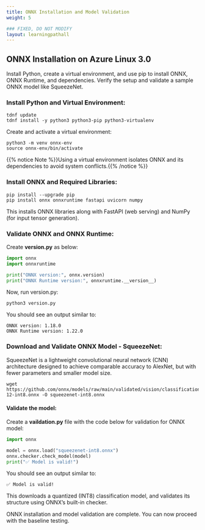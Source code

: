 ```yaml
---
title: ONNX Installation and Model Validation
weight: 5

### FIXED, DO NOT MODIFY
layout: learningpathall
---
```



## ONNX Installation on Azure Linux 3.0
Install Python, create a virtual environment, and use pip to install ONNX, ONNX Runtime, and dependencies. Verify the setup and validate a sample ONNX model like SqueezeNet.

### Install Python and Virtual Environment:

```console
tdnf update
tdnf install -y python3 python3-pip python3-virtualenv
```
Create and activate a virtual environment:

```console
python3 -m venv onnx-env
source onnx-env/bin/activate
```
{{% notice Note %}}Using a virtual environment isolates ONNX and its dependencies to avoid system conflicts.{{% /notice %}}

### Install ONNX and Required Libraries:

```console
pip install --upgrade pip
pip install onnx onnxruntime fastapi uvicorn numpy
```
This installs ONNX libraries along with FastAPI (web serving) and NumPy (for input tensor generation).

### Validate ONNX and ONNX Runtime:
Create **version.py** as below:

```python
import onnx  
import onnxruntime 

print("ONNX version:", onnx.version)  
print("ONNX Runtime version:", onnxruntime.__version__)  
```
Now, run version.py: 

```console
python3 version.py
```
You should see an output similar to:
```output
ONNX version: 1.18.0
ONNX Runtime version: 1.22.0
```
### Download and Validate ONNX Model - SqueezeNet:
SqueezeNet is a lightweight convolutional neural network (CNN) architecture designed to achieve comparable accuracy to AlexNet, but with fewer parameters and smaller model size. 

```console
wget https://github.com/onnx/models/raw/main/validated/vision/classification/squeezenet/model/squeezenet1.0-12-int8.onnx -O squeezenet-int8.onnx
```
#### Validate the model: 

Create a **vaildation.py** file with the code below for validation for ONNX model:

```python
import onnx

model = onnx.load("squeezenet-int8.onnx")
onnx.checker.check_model(model)
print("✅ Model is valid!")
```
You should see an output similar to:
```output
✅ Model is valid!
```
This downloads a quantized (INT8) classification model, and validates its structure using ONNX’s built-in checker. 

ONNX installation and model validation are complete. You can now proceed with the baseline testing.
